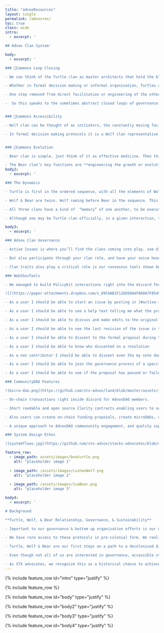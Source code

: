 ```yaml
---
title: "advoxResources"
layout: single
permalink: /advoxres/
toc: true
class: wide
intro:
  - excerpt: '

## Advox Clan System'

body:
  - excerpt: '

### 🐢Commons Loop Closing

- We can think of the Turtle clan as master architects that hold the blueprints …but in this case the house is on a global web3 scale. Key characteristics or functions of Turtles in a system are **_observation & validation_**.

- Whether in formal decision making or informal organization, Turtles are the ones who observe deliberation between Wolf and Bear and validate whether protocols were followed. In an informal interaction, for example, the Turtle will be the quiet one during a dialogue, waiting until the end to weigh the dialogue against the core values of the system.

- One step removed from direct facilitation or engineering of the other clans, and with a keen engineering eye, Turtles make for the ideal trackers of closed loops of values. So Turtles are tracking the dialogue and sense-making between clans to ensure integrity of the system, to ensure value is circulated to where generators of that value work and live, and to ensure that there is no pure extraction in the system design. 

-  So this speaks to the sometimes abstract closed loops of governance protocols or community value circulation. It also includes the tangible closed loops needed in ecological sustainability the world over. Ensuring long term Commons sustainability of many variations is built right into our Stacks Advocates system. Turtles validate that these variations are aligned with core values.


### 🐺Commons Accessibility

- Wolf clan can be thought of as initiators, the constantly moving facilitators of Commons accessibility. The sparks for deliberation of important issues or actions; the guides for empowered paths of information dissemination. Key function being **_to gather the minds and voices of generators of value in consensus_**.

- In formal decision making protocols it is a Wolf clan representative who initiates processes; bringing issues to the floor. Deliberation, if at all needed, happens between Wolf & Bear clans while the Turtle clan observes before validation or further deliberation. Wolf clan’s informal social organization function revolves around providing direct access to Commons to anybody interested. Whether the Commons of empowered bottom up consensus decision making or the Commons of innovation and value(s) circulation in the Stacks Advocates ecosystem. This empowered accessibility functions as a regenerating catalyst to push ecosystems forward.


### 🐻Commons Evolution

- Bear clan is simple, just think of it as effective medicine. Then think of medicine in all its possible forms; even the function of good friendship or guidance. Bears are the masters of transformative potential and effective transition. Key for our Stacks ecosystem, focused on OSS in Can’t Be Evil design & engineering, for a user-empowered internet. Transformation away from conventional models is fundamental for folks coming into our ecosystem, but just as important for our system too.

- The Bear clan’s key functions are **engineering the growth or evolution of complex systems are healthy_**. Bears are responsible for the bridgework away from harmful structures… but they are also responsible for ensuring we don’t move too hastily into paradigm-shifting innovation. Bears are the medicine necessary for slowing down the process of change while doing due diligence to harvest and repurpose institutional leftovers on the careful terms of the community.'  
body2:
  - excerpt: '

### The Dynamics

- Turtle is first in the ordered sequence, with all the elements of Wolf & Bear therein. 

- Wolf & Bear are twins. Wolf coming before Bear in the sequence. This hints at a dynamic use of the three tiered system design rather than static.

- All three clans have a kind of  “memory” of one another, to be executed when needed in formal or informal social organization.

- Although one may be Turtle clan officially, in a given interaction, they may be best suited to assume their Wolf or Bear functions too.'

body3:
  - excerpt: '

### Advox Clan Governance 

- Active Issues is where you’ll find the clans coming into play, see different community governance proposals to learn why the advocates program is the way it is now.

- But also participate through your clan role, and have your voice heard at the heart of AdvoxDAO decision making processes

- Clan traits alos play a critical role is our consesnus tools shown below. Leveraging Harvard/Oxford Metagov research groups PolicyKit.

### Web3GovTools

- We managed to build PolicyKit interactions right into the discord for users, with the post author’s thread updates being uploaded to PK seamlessly. 

![](https://paper-attachments.dropbox.com/s_D9C6AB1F126058A4F860A7F8545E04CE86C4CE3483D1C476A433A596927478BD_1648493089424_Hz+Gov.png)

- As a user I should be able to start an issue by posting in [#active-issues](https://paper.dropbox.com/?q=%23active-issues)

- As a user I should be able to see a help text telling me what the process is gonna be like

- As a user I should be able to discuss and make edits to the original issue that being the message

- As a user I should be able to see the last revision of the issue in the [#formal-proposals](https://paper.dropbox.com/?q=%23formal-proposals) channel after the period of discussion expires

- As a user I should be able to dissent to the formal proposal during the voting period

- As a user I should be able to know who dissented on a resolution

- As a non contributor I should be able to dissent even tho my vote does not count

- As a user I should be able to join the governance process of a specific issue by reacting with 👀

- As a user I should be able to see if the proposal has passed or failed

### CommunityDAO Features 

![micro-dao.png](https://github.com/stx-advox/land/blob/master/assets/images/micro-dao.png?raw=true)

- On-chain transactions right inside discord for AdvoxDAO members. 

- Short readable and open source Clarity contracts enabling users to send stx & other crytpo to one another with their .btc names. 

- Also users can create on-chain funding proposals, create microDAOs, execute funding to DAOs etc. 

- A unique approach to AdvoxDAO commununity engagement, and quality support Stacks Grants programs!

### System Design Ethos

![systemflows.jpg](https://github.com/stx-advox/stacks-advocates/blob/main/assets/css/systemflows.jpg?raw=true)'

feature_row:
  - image_path: assets/images/beaturtle.png
    alt: "placeholder image 1"
    
  - image_path: /assets/images/LushanWolf.png
    alt: "placeholder image 2"
    
  - image_path: /assets/images/IsaBear.png
    alt: "placeholder image 3"

body4:
  - excerpt: '

# Background 

**Turtle, Wolf, & Bear Relationship, Governance, & Sustainability**

- Important to our governance & bottom up organization efforts is our direct dialogue with a historical indigenous council, The Kanienkehaka (Mohawk) of The Five Nations Longhouse Confederacy. Early settler colonists were exposed to their matrilineal protocols of organization, which catalyzed modern concepts and language of Democratic values, Federalism, three branches of government & much more.

- We have rare access to these protocols in pre-colonial form. We realize there was an entire culture of checks & balances omitted from our modern systems of social organization & representation, precisely due to lack of peaceful dialogue with Native nations.

- Turtle, Wolf & Bear are our first steps on a path to a decolonized dialogue that can enable authentic alternatives to conventional governance, which is often easier said than actually achieved. TWB is the three tiered clan system of the Kanienkehaka, which for millennia carved empowered paths of bottom up representation for entire Native nations. Speaking to deep cosmological functions of organization, the protocols are designed to maximize modularity for any collective of autonomous organizations.

- Even though not all of us are interested in governance, accessible structures designed for empowered voices & representation are fundamental to fair power distribution. With TWB tapping into deep functions of the STX ecosystem, we can leverage autonomous organization well beyond just governance benefits & into blockchain innovation sustainability. Bottom up power here includes built-in structures for innovation decoupled from top down, value alienating control.

- As STX advocates, we recognize this as a historical chance to achieve distributed power in blockchain based systems. An important means for long term sustainability in blockchain systems. Hope you are as excited as we are to learn and build together in this indigenous dialogue for sustainable protocols of organization.'
---
```


{% include feature_row id="intro" type="justify" %}

{% include feature_row %}

{% include feature_row id="body" type="justify" %}

{% include feature_row id="body2" type="justify" %}

{% include feature_row id="body3" type="justify" %}

{% include feature_row id="body4" type="justify" %}

